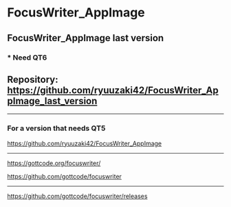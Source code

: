 
# FocusWriter_AppImage

## FocusWriter_AppImage last version

### * Need QT6

## Repository: https://github.com/ryuuzaki42/FocusWriter_AppImage_last_version

---
### For a version that needs QT5
https://github.com/ryuuzaki42/FocusWriter_AppImage

---

https://gottcode.org/focuswriter/

https://github.com/gottcode/focuswriter

---
https://github.com/gottcode/focuswriter/releases
